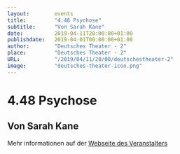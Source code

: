 ```yaml
---
layout:        events
title:         "4.48 Psychose"
subtitle:      "Von Sarah Kane"
date:          2019-04-11T20:00:00+01:00
publishdate:   2019-04-01T00:00:00+01:00
author:        "Deutsches Theater - 2"
place:         "Deutsches Theater - 2"
URL:           "/2019/04/11/20/00/deutschestheater-2"
image:         "deutsches-theater-icon.png"
---
```


4.48 Psychose
===========

Von Sarah Kane
-----------



Mehr informationen auf der [Webseite des Veranstalters](https://www.dt-goettingen.de/stueck/4-48-psychose/)
